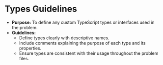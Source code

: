 # Types Guidelines

*   **Purpose:** To define any custom TypeScript types or interfaces used in the problem.
*   **Guidelines:**
    *   Define types clearly with descriptive names.
    *   Include comments explaining the purpose of each type and its properties.
    *   Ensure types are consistent with their usage throughout the problem files.